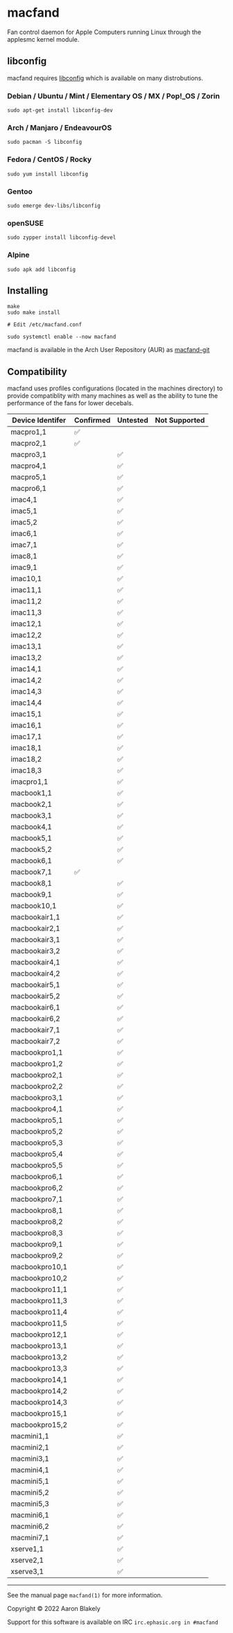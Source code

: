 # macfand 
Fan control daemon for Apple Computers running Linux through the applesmc kernel module.

## libconfig
macfand requires [libconfig](http://hyperrealm.github.io/libconfig/) which is available on many distrobutions.

### Debian / Ubuntu / Mint / Elementary OS / MX / Pop!_OS / Zorin

    sudo apt-get install libconfig-dev

### Arch / Manjaro / EndeavourOS 

    sudo pacman -S libconfig

### Fedora / CentOS / Rocky

    sudo yum install libconfig

### Gentoo

    sudo emerge dev-libs/libconfig

### openSUSE

    sudo zypper install libconfig-devel

### Alpine

    sudo apk add libconfig


## Installing

    make
    sudo make install
    
    # Edit /etc/macfand.conf
    
    sudo systemctl enable --now macfand

macfand is available in the Arch User Repository (AUR) as [macfand-git](https://aur.archlinux.org/packages/macfand-git)


## Compatibility

macfand uses profiles configurations (located in the machines directory) to provide compatiblity with many machines as well as the ability to tune the performance of the fans for lower decebals.

| Device Identifer  | Confirmed | Untested  | Not Supported |
|-------------------|-----------|-----------|---------------|
| macpro1,1         | ✅        |           |               |
| macpro2,1         | ✅        |           |               |
| macpro3,1         |           | ✅        |               |
| macpro4,1         |           | ✅        |               |
| macpro5,1         |           | ✅        |               |
| macpro6,1         |           | ✅        |               |
| imac4,1           |           | ✅        |               |
| imac5,1           |           | ✅        |               |
| imac5,2           |           | ✅        |               |
| imac6,1           |           | ✅        |               |
| imac7,1           |           | ✅        |               |
| imac8,1           |           | ✅        |               |
| imac9,1           |           | ✅        |               |
| imac10,1          |           | ✅        |               |
| imac11,1          |           | ✅        |               |
| imac11,2          |           | ✅        |               |
| imac11,3          |           | ✅        |               |
| imac12,1          |           | ✅        |               |
| imac12,2          |           | ✅        |               |
| imac13,1          |           | ✅        |               |
| imac13,2          |           | ✅        |               |
| imac14,1          |           | ✅        |               |
| imac14,2          |           | ✅        |               |
| imac14,3          |           | ✅        |               |
| imac14,4          |           | ✅        |               |
| imac15,1          |           | ✅        |               |
| imac16,1          |           | ✅        |               |
| imac17,1          |           | ✅        |               |
| imac18,1          |           | ✅        |               |
| imac18,2          |           | ✅        |               |
| imac18,3          |           | ✅        |               |
| imacpro1,1        |           | ✅        |               |
| macbook1,1        |           | ✅        |               |
| macbook2,1        |           | ✅        |               |
| macbook3,1        |           | ✅        |               |
| macbook4,1        |           | ✅        |               |
| macbook5,1        |           | ✅        |               |
| macbook5,2        |           | ✅        |               |
| macbook6,1        |           | ✅        |               |
| macbook7,1        | ✅        |           |               |
| macbook8,1        |           | ✅        |               |
| macbook9,1        |           | ✅        |               |
| macbook10,1       |           | ✅        |               |
| macbookair1,1     |           | ✅        |               |
| macbookair2,1     |           | ✅        |               |
| macbookair3,1     |           | ✅        |               |
| macbookair3,2     |           | ✅        |               |
| macbookair4,1     |           | ✅        |               |
| macbookair4,2     |           | ✅        |               |
| macbookair5,1     |           | ✅        |               |
| macbookair5,2     |           | ✅        |               |
| macbookair6,1     |           | ✅        |               |
| macbookair6,2     |           | ✅        |               |
| macbookair7,1     |           | ✅        |               |
| macbookair7,2     |           | ✅        |               |
| macbookpro1,1     |           | ✅        |               |
| macbookpro1,2     |           | ✅        |               |
| macbookpro2,1     |           | ✅        |               |
| macbookpro2,2     |           | ✅        |               |
| macbookpro3,1     |           | ✅        |               |
| macbookpro4,1     |           | ✅        |               |
| macbookpro5,1     |           | ✅        |               |
| macbookpro5,2     |           | ✅        |               |
| macbookpro5,3     |           | ✅        |               |
| macbookpro5,4     |           | ✅        |               |
| macbookpro5,5     |           | ✅        |               |
| macbookpro6,1     |           | ✅        |               |
| macbookpro6,2     |           | ✅        |               |
| macbookpro7,1     |           | ✅        |               |
| macbookpro8,1     |           | ✅        |               |
| macbookpro8,2     |           | ✅        |               |
| macbookpro8,3     |           | ✅        |               |
| macbookpro9,1     |           | ✅        |               |
| macbookpro9,2     |           | ✅        |               |
| macbookpro10,1    |           | ✅        |               |
| macbookpro10,2    |           | ✅        |               |
| macbookpro11,1    |           | ✅        |               |
| macbookpro11,3    |           | ✅        |               |
| macbookpro11,4    |           | ✅        |               |
| macbookpro11,5    |           | ✅        |               |
| macbookpro12,1    |           | ✅        |               |
| macbookpro13,1    |           | ✅        |               |
| macbookpro13,2    |           | ✅        |               |
| macbookpro13,3    |           | ✅        |               |
| macbookpro14,1    |           | ✅        |               |
| macbookpro14,2    |           | ✅        |               |
| macbookpro14,3    |           | ✅        |               |
| macbookpro15,1    |           | ✅        |               |
| macbookpro15,2    |           | ✅        |               |
| macmini1,1        |           | ✅        |               |
| macmini2,1        |           | ✅        |               |
| macmini3,1        |           | ✅        |               |
| macmini4,1        |           | ✅        |               |
| macmini5,1        |           | ✅        |               |
| macmini5,2        |           | ✅        |               |
| macmini5,3        |           | ✅        |               |
| macmini6,1        |           | ✅        |               |
| macmini6,2        |           | ✅        |               |
| macmini7,1        |           | ✅        |               |
| xserve1,1         |           | ✅        |               |
| xserve2,1         |           | ✅        |               |
| xserve3,1         |           | ✅        |               |

---
See the manual page `macfand(1)` for more information.

Copyright &copy; 2022 Aaron Blakely


Support for this software is available on IRC `irc.ephasic.org in #macfand`

